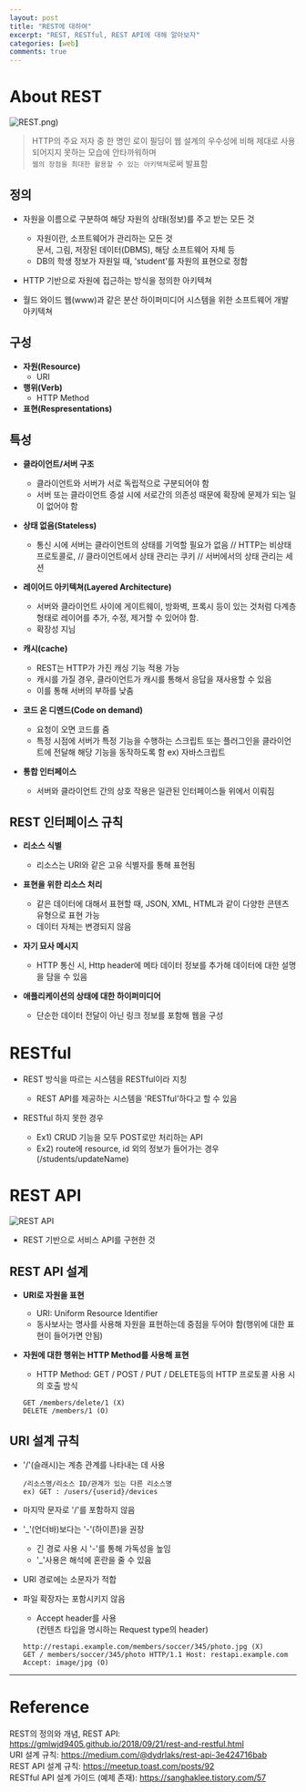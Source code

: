 ```yaml
---
layout: post
title: "REST에 대하여"
excerpt: "REST, RESTful, REST API에 대해 알아보자"
categories: [web]
comments: true
---
```


# About REST
![REST](rest).png)
>HTTP의 주요 저자 중 한 명인 로이 필딩이 웹 설계의 우수성에 비해 제대로 사용되어지지 못하는 모습에 안타까워하며<br>`웹의 장점을 최대한 활용할 수 있는 아키텍쳐`로써 발표함 

## 정의
- 자원을 이름으로 구분하여 해당 자원의 상태(정보)를 주고 받는 모든 것
    - 자원이란, 소프트웨어가 관리하는 모든 것<br>문서, 그림, 저장된 데이터(DBMS), 해당 소프트웨어 자체 등
    - DB의 학생 정보가 자원일 때, 'student'를 자원의 표현으로 정함

- HTTP 기반으로 자원에 접근하는 방식을 정의한 아키텍쳐 

- 월드 와이드 웹(www)과 같은 분산 하이퍼미디어 시스템을 위한 소프트웨어 개발 아키텍쳐

## 구성 
- **자원(Resource)**
    - URI 
- **행위(Verb)**
    - HTTP Method
- **표현(Respresentations)**

## 특성
- **클라이언트/서버 구조**
    - 클라이언트와 서버가 서로 독립적으로 구분되어야 함
    - 서버 또는 클라이언트 증설 시에 서로간의 의존성 때문에 확장에 문제가 되는 일이 없어야 함

- **상태 없음(Stateless)**
    - 통신 시에 서버는 클라이언트의 상태를 기억할 필요가 없음
    // HTTP는 비상태 프로토콜로, 
    // 클라이언트에서 상태 관리는 쿠키
    // 서버에서의 상태 관리는 세션 

- **레이어드 아키텍쳐(Layered Architecture)**
    - 서버와 클라이언트 사이에 게이트웨이, 방화벽, 프록시 등이 있는 것처럼 다계층 형태로 레이어를 추가, 수정, 제거할 수 있어야 함. 
    - 확장성 지님 

- **캐시(cache)**
    - REST는 HTTP가 가진 캐싱 기능 적용 가능
    - 캐시를 가질 경우, 클라이언트가 캐시를 통해서 응답을 재사용할 수 있음
    - 이를 통해 서버의 부하를 낮춤

- **코드 온 디멘드(Code on demand)**
    - 요청이 오면 코드를 줌
    - 특정 시점에 서버가 특정 기능을 수행하는 스크립트 또는 플러그인을 클라이언트에 전달해 해당 기능을 동작하도록 함
    ex) 자바스크립트

- **통합 인터페이스**
    - 서버와 클라이언트 간의 상호 작용은 일관된 인터페이스들 위에서 이뤄짐 

## REST 인터페이스 규칙 
- **리소스 식별**
    - 리소스는 URI와 같은 고유 식별자를 통해 표현됨

- **표현을 위한 리소스 처리**
    - 같은 데이터에 대해서 표현할 때, JSON, XML, HTML과 같이 다양한 콘텐츠 유형으로 표현 가능
    - 데이터 자체는 변경되지 않음

- **자기 묘사 메시지**
    - HTTP 통신 시, Http header에 메타 데이터 정보를 추가해 데이터에 대한 설명을 담을 수 있음

- **애플리케이션의 상태에 대한 하이퍼미디어**
    - 단순한 데이터 전달이 아닌 링크 정보를 포함해 웹을 구성

# RESTful
- REST 방식을 따르는 시스템을 RESTful이라 지칭
    - REST API를 제공하는 시스템을 'RESTful'하다고 할 수 있음 

- RESTful 하지 못한 경우
    - Ex1) CRUD 기능을 모두 POST로만 처리하는 API
    - Ex2) route에 resource, id 외의 정보가 들어가는 경우(/students/updateName)

# REST API
![REST API](restapi.png)

- REST 기반으로 서비스 API를 구현한 것

## REST API 설계
- **URI로 자원을 표현**
    - URI: Uniform Resource Identifier
    - 동사보사는 명사를 사용해 자원을 표현하는데 중점을 두어야 함(행위에 대한 표현이 들어가면 안됨)

- **자원에 대한 행위는 HTTP Method를 사용해 표현**
    - HTTP Method: GET / POST / PUT / DELETE등의 HTTP 프로토콜 사용 시의 호출 방식
    ```
    GET /members/delete/1 (X)
    DELETE /members/1 (O)
    ```
## URI 설계 규칙 
- '/'(슬래시)는 계층 관계를 나타내는 데 사용
    ```
    /리소스명/리소스 ID/관계가 있는 다른 리소스명
    ex) GET : /users/{userid}/devices 
    ```

- 마지막 문자로 '/'를 포함하지 않음

- '_'(언더바)보다는 '-'(하이픈)을 권장
    - 긴 경로 사용 시 '-'를 통해 가독성을 높임
    - '_'사용은 해석에 혼란을 줄 수 있음
    
- URI 경로에는 소문자가 적합 
- 파일 확장자는 포함시키지 않음 
    - Accept header를 사용<br>(컨텐츠 타입을 명시하는 Request type의 header)
    
    ``` 
    http://restapi.example.com/members/soccer/345/photo.jpg (X)
    GET / members/soccer/345/photo HTTP/1.1 Host: restapi.example.com Accept: image/jpg (O)
    ```

---

# Reference 

REST의 정의와 개념, REST API: <https://gmlwjd9405.github.io/2018/09/21/rest-and-restful.html>
<br>URI 설계 규칙: https://medium.com/@dydrlaks/rest-api-3e424716bab
<br>REST API 설계 규칙: <https://meetup.toast.com/posts/92>
<br>RESTful API 설계 가이드 (예제 존재): <https://sanghaklee.tistory.com/57>